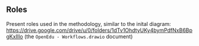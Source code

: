## Roles

Present roles used in the methodology, similar to the inital diagram: https://drive.google.com/drive/u/0/folders/1dTv1OhdtyUKy4bymPdfNxB6BpgKxIIlo (the `OpenEdu - Workflows.drawio` document)
